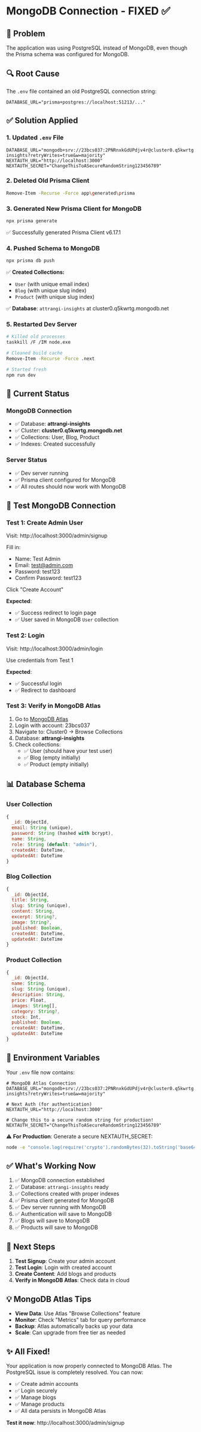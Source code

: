 # MongoDB Connection - FIXED ✅

## 🐛 Problem
The application was using PostgreSQL instead of MongoDB, even though the Prisma schema was configured for MongoDB.

## 🔍 Root Cause
The `.env` file contained an old PostgreSQL connection string:
```
DATABASE_URL="prisma+postgres://localhost:51213/..."
```

## ✅ Solution Applied

### 1. Updated `.env` File
```env
DATABASE_URL="mongodb+srv://23bcs037:2PNRnxkGdUPdjv4r@cluster0.q5kwrtg.mongodb.net/attrangi-insights?retryWrites=true&w=majority"
NEXTAUTH_URL="http://localhost:3000"
NEXTAUTH_SECRET="ChangeThisToASecureRandomString123456789"
```

### 2. Deleted Old Prisma Client
```bash
Remove-Item -Recurse -Force app\generated\prisma
```

### 3. Generated New Prisma Client for MongoDB
```bash
npx prisma generate
```
✅ Successfully generated Prisma Client v6.17.1

### 4. Pushed Schema to MongoDB
```bash
npx prisma db push
```

✅ **Created Collections:**
- `User` (with unique email index)
- `Blog` (with unique slug index)
- `Product` (with unique slug index)

✅ **Database**: `attrangi-insights` at cluster0.q5kwrtg.mongodb.net

### 5. Restarted Dev Server
```bash
# Killed old processes
taskkill /F /IM node.exe

# Cleaned build cache
Remove-Item -Recurse -Force .next

# Started fresh
npm run dev
```

## 🎯 Current Status

### MongoDB Connection
- ✅ Database: **attrangi-insights**
- ✅ Cluster: **cluster0.q5kwrtg.mongodb.net**
- ✅ Collections: User, Blog, Product
- ✅ Indexes: Created successfully

### Server Status
- ✅ Dev server running
- ✅ Prisma client configured for MongoDB
- ✅ All routes should now work with MongoDB

## 🧪 Test MongoDB Connection

### Test 1: Create Admin User
Visit: http://localhost:3000/admin/signup

Fill in:
- Name: Test Admin
- Email: test@admin.com
- Password: test123
- Confirm Password: test123

Click "Create Account"

**Expected**: 
- ✅ Success redirect to login page
- ✅ User saved in MongoDB `User` collection

### Test 2: Login
Visit: http://localhost:3000/admin/login

Use credentials from Test 1

**Expected**:
- ✅ Successful login
- ✅ Redirect to dashboard

### Test 3: Verify in MongoDB Atlas
1. Go to [MongoDB Atlas](https://cloud.mongodb.com/)
2. Login with account: 23bcs037
3. Navigate to: Cluster0 → Browse Collections
4. Database: **attrangi-insights**
5. Check collections:
   - ✅ User (should have your test user)
   - ✅ Blog (empty initially)
   - ✅ Product (empty initially)

## 📊 Database Schema

### User Collection
```javascript
{
  _id: ObjectId,
  email: String (unique),
  password: String (hashed with bcrypt),
  name: String,
  role: String (default: "admin"),
  createdAt: DateTime,
  updatedAt: DateTime
}
```

### Blog Collection
```javascript
{
  _id: ObjectId,
  title: String,
  slug: String (unique),
  content: String,
  excerpt: String?,
  image: String?,
  published: Boolean,
  createdAt: DateTime,
  updatedAt: DateTime
}
```

### Product Collection
```javascript
{
  _id: ObjectId,
  name: String,
  slug: String (unique),
  description: String,
  price: Float,
  images: String[],
  category: String?,
  stock: Int,
  published: Boolean,
  createdAt: DateTime,
  updatedAt: DateTime
}
```

## 🔐 Environment Variables

Your `.env` file now contains:

```env
# MongoDB Atlas Connection
DATABASE_URL="mongodb+srv://23bcs037:2PNRnxkGdUPdjv4r@cluster0.q5kwrtg.mongodb.net/attrangi-insights?retryWrites=true&w=majority"

# Next Auth (for authentication)
NEXTAUTH_URL="http://localhost:3000"

# Change this to a secure random string for production!
NEXTAUTH_SECRET="ChangeThisToASecureRandomString123456789"
```

⚠️ **For Production**: Generate a secure NEXTAUTH_SECRET:
```bash
node -e "console.log(require('crypto').randomBytes(32).toString('base64'))"
```

## ✅ What's Working Now

1. ✅ MongoDB connection established
2. ✅ Database: `attrangi-insights` ready
3. ✅ Collections created with proper indexes
4. ✅ Prisma client generated for MongoDB
5. ✅ Dev server running with MongoDB
6. ✅ Authentication will save to MongoDB
7. ✅ Blogs will save to MongoDB
8. ✅ Products will save to MongoDB

## 🚀 Next Steps

1. **Test Signup**: Create your admin account
2. **Test Login**: Login with created account
3. **Create Content**: Add blogs and products
4. **Verify in MongoDB Atlas**: Check data in cloud

## 💡 MongoDB Atlas Tips

- **View Data**: Use Atlas "Browse Collections" feature
- **Monitor**: Check "Metrics" tab for query performance
- **Backup**: Atlas automatically backs up your data
- **Scale**: Can upgrade from free tier as needed

## ✨ All Fixed!

Your application is now properly connected to MongoDB Atlas. The PostgreSQL issue is completely resolved. You can now:

- ✅ Create admin accounts
- ✅ Login securely
- ✅ Manage blogs
- ✅ Manage products
- ✅ All data persists in MongoDB Atlas

**Test it now**: http://localhost:3000/admin/signup

